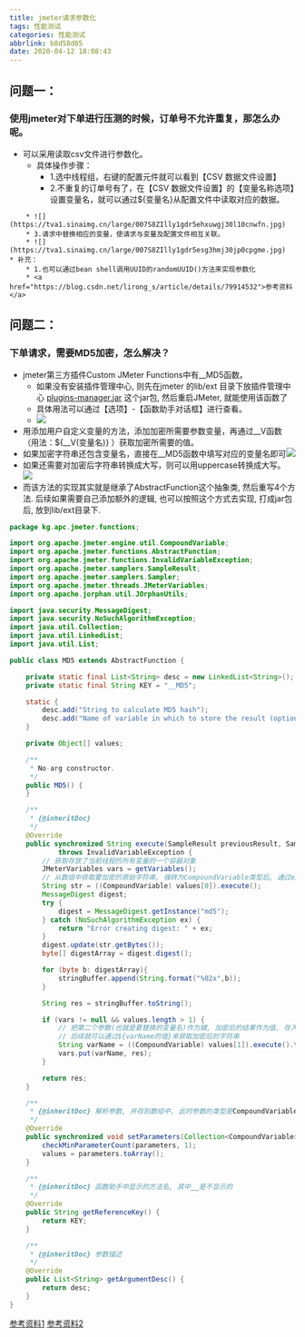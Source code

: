 ```yaml
---
title: jmeter请求参数化
tags: 性能测试
categories: 性能测试
abbrlink: b8d58d05
date: 2020-04-12 18:08:43
---
```

## 问题一：
### 使用jmeter对下单进行压测的时候，订单号不允许重复，那怎么办呢。
* 可以采用读取csv文件进行参数化。
    * 具体操作步骤：
        * 1.选中线程组，右键的配置元件就可以看到【CSV 数据文件设置】
        * 2.不重复的订单号有了，在【CSV 数据文件设置】的【变量名称选项】设置变量名，就可以通过${变量名}从配置文件中读取对应的数据。
<!-- more -->
        * ![](https://tva1.sinaimg.cn/large/007S8ZIlly1gdr5ehxuwgj30l10cnwfn.jpg)
        * 3.请求中替换相应的变量，使请求与变量及配置文件相互关联。
        * ![](https://tva1.sinaimg.cn/large/007S8ZIlly1gdr5esg3hmj30jp0cpgme.jpg)
    * 补充：
        * 1.也可以通过bean shell调用UUID的randomUUID()方法来实现参数化
        * <a href="https://blog.csdn.net/lirong_s/article/details/79914532">参考资料</a>

## 问题二：
### 下单请求，需要MD5加密，怎么解决？
* jmeter第三方插件Custom JMeter Functions中有__MD5函数。
    * 如果没有安装插件管理中心, 则先在jmeter 的lib/ext 目录下放插件管理中心 <a href="https://jmeter-plugins.org/get/">plugins-manager.jar</a> 这个jar包, 然后重启JMeter, 就能使用该函数了
    * 具体用法可以通过【选项】-【函数助手对话框】进行查看。
    * ![](https://tva1.sinaimg.cn/large/007S8ZIlly1gdr5f5f1zyj30ke0bwaat.jpg)
* 用添加用户自定义变量的方法，添加加密所需要参数变量，再通过__V函数（用法：${__V(变量名)} ）获取加密所需要的值。
* 如果加密字符串还包含变量名，直接在__MD5函数中填写对应的变量名即可![](https://tva1.sinaimg.cn/large/007S8ZIlly1gdr5fe6wqgj305j00swea.jpg)
* 如果还需要对加密后字符串转换成大写，则可以用uppercase转换成大写。
![](https://tva1.sinaimg.cn/large/007S8ZIlly1gdr5fo654wj309v00o0sj.jpg)
* 而该方法的实现其实就是继承了AbstractFunction这个抽象类, 然后重写4个方法. 后续如果需要自己添加额外的逻辑, 也可以按照这个方式去实现, 打成jar包后, 放到lib/ext目录下.
```Java
package kg.apc.jmeter.functions;

import org.apache.jmeter.engine.util.CompoundVariable;
import org.apache.jmeter.functions.AbstractFunction;
import org.apache.jmeter.functions.InvalidVariableException;
import org.apache.jmeter.samplers.SampleResult;
import org.apache.jmeter.samplers.Sampler;
import org.apache.jmeter.threads.JMeterVariables;
import org.apache.jorphan.util.JOrphanUtils;

import java.security.MessageDigest;
import java.security.NoSuchAlgorithmException;
import java.util.Collection;
import java.util.LinkedList;
import java.util.List;

public class MD5 extends AbstractFunction {

    private static final List<String> desc = new LinkedList<String>();
    private static final String KEY = "__MD5";

    static {
        desc.add("String to calculate MD5 hash");
        desc.add("Name of variable in which to store the result (optional)");
    }

    private Object[] values;

    /**
     * No-arg constructor.
     */
    public MD5() {
    }

    /**
     * {@inheritDoc} 
     */
    @Override
    public synchronized String execute(SampleResult previousResult, Sampler currentSampler)
            throws InvalidVariableException {
        // 获取存放了当前线程的所有变量的一个容器对象
        JMeterVariables vars = getVariables();
        // 从数组中获取要加密的原始字符串, 强转为CompoundVariable类型后, 通过execute方法转成字符串
        String str = ((CompoundVariable) values[0]).execute();
        MessageDigest digest;
        try {
            digest = MessageDigest.getInstance("md5");
        } catch (NoSuchAlgorithmException ex) {
            return "Error creating digest: " + ex;
        }
        digest.update(str.getBytes());
        byte[] digestArray = digest.digest();

        for (byte b: digestArray){
            stringBuffer.append(String.format("%02x",b));
        }

        String res = stringBuffer.toString();

        if (vars != null && values.length > 1) {
            // 把第二个参数(也就是要替换的变量名)作为键, 加密后的结果作为值, 存入到vars容器中
            // 后续就可以通过${varName的值}来获取加密后的字符串
            String varName = ((CompoundVariable) values[1]).execute().trim();
            vars.put(varName, res);
        }

        return res;
    }

    /**
     * {@inheritDoc} 解析参数, 并存到数组中, 此时参数的类型是CompoundVariable
     */
    @Override
    public synchronized void setParameters(Collection<CompoundVariable> parameters) throws InvalidVariableException {
        checkMinParameterCount(parameters, 1);
        values = parameters.toArray();
    }

    /**
     * {@inheritDoc} 函数助手中显示的方法名, 其中__是不显示的
     */
    @Override
    public String getReferenceKey() {
        return KEY;
    }

    /**
     * {@inheritDoc} 参数描述
     */
    @Override
    public List<String> getArgumentDesc() {
        return desc;
    }
}
```
<a href="https://www.cnblogs.com/lixiaowei395659729/articles/7223110.html">参考资料1</a>
<a href="http://www.fblinux.com/?p=951">参考资料2</a>
